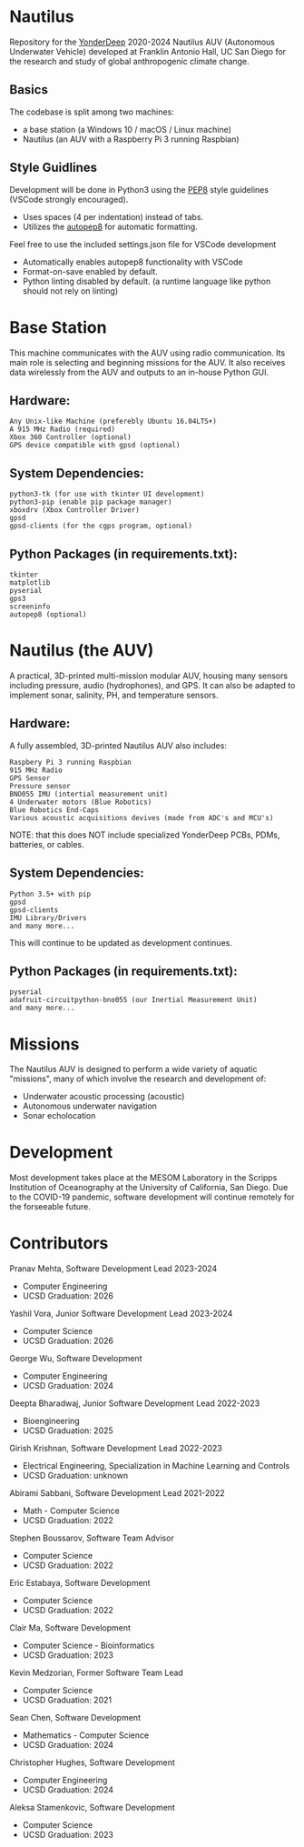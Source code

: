 # Nautilus
Repository for the [YonderDeep](https://www.yonderdeep.org/) 2020-2024 Nautilus AUV (Autonomous Underwater Vehicle) developed at Franklin Antonio Hall, UC San Diego for the research and study of global anthropogenic climate change.

## Basics
The codebase is split among two machines: 
  * a base station (a Windows 10 / macOS / Linux machine)
  * Nautilus (an AUV with a Raspberry Pi 3 running Raspbian)

## Style Guidlines
Development will be done in Python3 using the [PEP8](https://pep8.org) style guidelines (VSCode strongly encouraged).
  * Uses spaces (4 per indentation) instead of tabs.
  * Utilizes the [autopep8](https://pypi.org/project/autopep8/0.8/extension) for automatic formatting.

Feel free to use the included settings.json file for VSCode development
  * Automatically enables autopep8 functionality with VSCode
  * Format-on-save enabled by default.
  * Python linting disabled by default. (a runtime language like python should not rely on linting)

# Base Station
This machine communicates with the AUV using radio communication. Its main role is selecting and beginning missions for the AUV. It also receives data wirelessly from the AUV and outputs to an in-house Python GUI.

## Hardware:
    Any Unix-like Machine (preferebly Ubuntu 16.04LTS+)
    A 915 MHz Radio (required)
    Xbox 360 Controller (optional)
    GPS device compatible with gpsd (optional)

## System Dependencies:
    python3-tk (for use with tkinter UI development)
    python3-pip (enable pip package manager)
    xboxdrv (Xbox Controller Driver)
    gpsd
    gpsd-clients (for the cgps program, optional)

## Python Packages (in requirements.txt):
    tkinter
    matplotlib
    pyserial
    gps3
    screeninfo
    autopep8 (optional)

# Nautilus (the AUV)
A practical, 3D-printed multi-mission modular AUV, housing many sensors including pressure, audio (hydrophones), and GPS. It can also be adapted to implement sonar, salinity, PH, and temperature sensors.

## Hardware:
A fully assembled, 3D-printed Nautilus AUV also includes:

    Raspbery Pi 3 running Raspbian
    915 MHz Radio
    GPS Sensor
    Pressure sensor
    BNO055 IMU (intertial measurement unit)
    4 Underwater motors (Blue Robotics)
    Blue Robotics End-Caps
    Various acoustic acquisitions devives (made from ADC's and MCU's)

NOTE: that this does NOT include specialized YonderDeep PCBs, PDMs, batteries, or cables.

## System Dependencies:
    Python 3.5+ with pip
    gpsd
    gpsd-clients
    IMU Library/Drivers
    and many more...
This will continue to be updated as development continues.

## Python Packages (in requirements.txt):
    pyserial
    adafruit-circuitpython-bno055 (our Inertial Measurement Unit)
    and many more...
    
# Missions
The Nautilus AUV is designed to perform a wide variety of aquatic "missions", many of which involve the research and development of:

  * Underwater acoustic processing (acoustic)
  * Autonomous underwater navigation
  * Sonar echolocation 

# Development
Most development takes place at the MESOM Laboratory in the Scripps Institution of Oceanography at the University of California, San Diego. Due to the COVID-19 pandemic, software development will continue remotely for the forseeable future.

# Contributors
Pranav Mehta,
Software Development Lead 2023-2024
* Computer Engineering
* UCSD Graduation: 2026

Yashil Vora,
Junior Software Development Lead 2023-2024
* Computer Science
* UCSD Graduation: 2026

George Wu,
Software Development
* Computer Engineering
* UCSD Graduation: 2024

Deepta Bharadwaj,
Junior Software Development Lead 2022-2023
* Bioengineering
* UCSD Graduation: 2025

Girish Krishnan,
Software Development Lead 2022-2023
* Electrical Engineering, Specialization in Machine Learning and Controls
* UCSD Graduation: unknown

Abirami Sabbani,
Software Development Lead 2021-2022
* Math - Computer Science
* UCSD Graduation: 2022

Stephen Boussarov,
Software Team Advisor
* Computer Science
* UCSD Graduation: 2022

Eric Estabaya,
Software Development
* Computer Science
* UCSD Graduation: 2022

Clair Ma,
Software Development
* Computer Science - Bioinformatics
* UCSD Graduation: 2023

Kevin Medzorian,
Former Software Team Lead
* Computer Science
* UCSD Graduation: 2021

Sean Chen,
Software Development
* Mathematics - Computer Science
* UCSD Graduation: 2024

Christopher Hughes,
Software Development
* Computer Engineering
* UCSD Graduation: 2024

Aleksa Stamenkovic,
Software Development
* Computer Science
* UCSD Graduation: 2023
